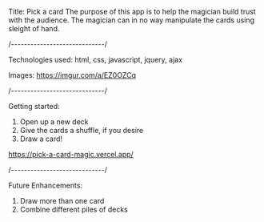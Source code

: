 Title: Pick a card
The purpose of this app is to help the magician build trust with the audience.
The magician can in no way manipulate the cards using sleight of hand.

/*-----------------------------*/

Technologies used: html, css, javascript, jquery, ajax

Images: https://imgur.com/a/EZ0OZCq

/*-----------------------------*/

Getting started:
1. Open up a new deck
2. Give the cards a shuffle, if you desire
3. Draw a card!

https://pick-a-card-magic.vercel.app/


/*-----------------------------*/

Future Enhancements:
1. Draw more than one card
2. Combine different piles of decks